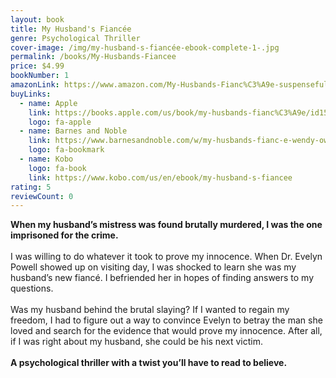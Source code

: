 ```yaml
---
layout: book
title: My Husband's Fiancée
genre: Psychological Thriller
cover-image: /img/my-husband-s-fiancée-ebook-complete-1-.jpg
permalink: /books/My-Husbands-Fiancee
price: $4.99
bookNumber: 1
amazonLink: https://www.amazon.com/My-Husbands-Fianc%C3%A9e-suspenseful-psychological-ebook/dp/B09D19123C/ref=sr_1_3?dchild=1&keywords=my+husbands+fiancee&qid=1633617610&sr=8-3
buyLinks:
  - name: Apple
    link: https://books.apple.com/us/book/my-husbands-fianc%C3%A9e/id1584528404
    logo: fa-apple
  - name: Barnes and Noble
    link: https://www.barnesandnoble.com/w/my-husbands-fianc-e-wendy-owens/1140135303?ean=2940165444845
    logo: fa-bookmark
  - name: Kobo
    logo: fa-book
    link: https://www.kobo.com/us/en/ebook/my-husband-s-fiancee
rating: 5
reviewCount: 0
---
```

**When my husband’s mistress was found brutally murdered, I was the one imprisoned for the crime.**\
\
I was willing to do whatever it took to prove my innocence. When Dr. Evelyn Powell showed up on visiting day, I was shocked to learn she was my husband’s new fiancé. I befriended her in hopes of finding answers to my questions.\
\
Was my husband behind the brutal slaying? If I wanted to regain my freedom, I had to figure out a way to convince Evelyn to betray the man she loved and search for the evidence that would prove my innocence. After all, if I was right about my husband, she could be his next victim.\
\
**A psychological thriller with a twist you’ll have to read to believe.**
